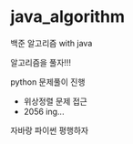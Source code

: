 # java_algorithm
백준 알고리즘 with java

알고리즘을 풀자!!!

python 문제풀이 진행
- 위상정렬 문제 접근
- 2056 ing...

자바랑 파이썬 평행하자
